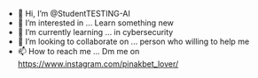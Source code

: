 - 👋 Hi, I’m @StudentTESTING-AI
- 👀 I’m interested in ... Learn something new
- 🌱 I’m currently learning ... in cybersecurity
- 💞️ I’m looking to collaborate on ... person who willing to help me
- 📫 How to reach me ... Dm me on https://www.instagram.com/pinakbet_lover/

<!---
StudentTESTING-AI/StudentTESTING-AI is a ✨ special ✨ repository because its `README.md` (this file) appears on your GitHub profile.
You can click the Preview link to take a look at your changes.
--->
